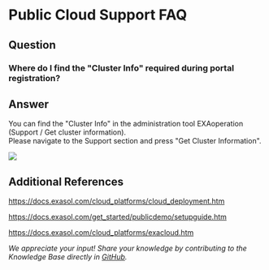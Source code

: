 # Public Cloud Support FAQ 
## Question

### Where do I find the "Cluster Info" required during portal registration?

## Answer

You can find the "Cluster Info" in the administration tool EXAoperation (Support / Get cluster information).  
Please navigate to the Support section and press "Get Cluster Information".

![](images/clusterinfo.png)

## Additional References

<https://docs.exasol.com/cloud_platforms/cloud_deployment.htm>

<https://docs.exasol.com/get_started/publicdemo/setupguide.htm>

<https://docs.exasol.com/cloud_platforms/exacloud.htm>

*We appreciate your input! Share your knowledge by contributing to the Knowledge Base directly in [GitHub](https://github.com/exasol/public-knowledgebase).* 